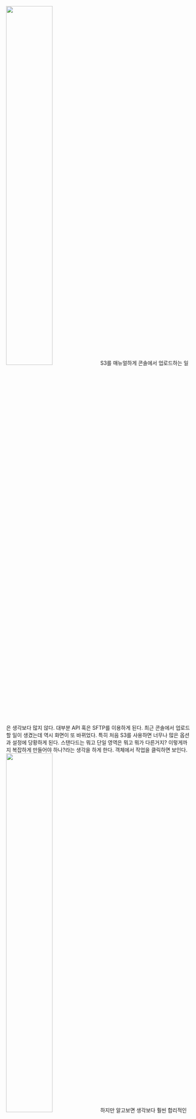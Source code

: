<img src="https://user-images.githubusercontent.com/33191974/155841469-47ea0f4f-9dc2-4618-b3e0-aec933be4e8f.png" width="50%" height="50%"/>  
S3를 매뉴얼하게 콘솔에서 업로드하는 일은 생각보다 많지 않다. 대부분 API 혹은   
SFTP를 이용하게 된다. 최근 콘솔에서 업로드할 일이 생겼는데 역시 화면이 또  
바뀌었다. 특히 처음 S3를 사용하면 너무나 많은 옵션과 설정에 당황하게 된다.  
스탠다드는 뭐고 단일 영역은 뭐고 뭐가 다른거지? 이렇게까지 복잡하게 만들어야   
하나?라는 생각을 하게 한다.  
객체에서 작업을 클릭하면 보인다.  
<img src="https://user-images.githubusercontent.com/33191974/155841625-cad90d7c-fcfb-44cc-896a-bb3437c25b9c.png " width="50%" height="50%"/>     
하지만 알고보면 생각보다 훨씬 합리적인 요금제이다. 사용자가 정말 쓴만큼만 과금할 수   
있도록 하는 요금제이다. S3는 크게 3가지 요금제와 Glacier로 나뉠 수 있다.  
이제 하나하나 알아보자.   

> 비용에 대한 부분은 설정 환경에 따라 아래 명시된 금액과 큰 차이를 보일 수 있다.   
> 아래의 표기되는 금액들은 아주 일반적인 상황에서 단순 비교를 하였을 때를 기준으로  
> 한다.   

# S3 스탠다드
처음할 때 모르겠다면 S3 스탠다드로 하는게 좋다. 가장 일반적인 요금제이다.   
가장 큰 특징은 비싼 스토리지 요금과 저렴한 트래픽 요금이다.  
<img src="https://user-images.githubusercontent.com/33191974/155841757-95d7bd2d-61a2-450b-a75b-88df086e83c3.png" width="50%" height="50%"/>      
서울리전 기준으로 첫 50테라까지 0.25USD이다.  
<img src="https://user-images.githubusercontent.com/33191974/155841783-194b926d-9e90-4c61-a3c6-dd9f7c1d9c4f.png" width="50%" height="50%"/>   
트래픽 요금은 반환데이터 기가당 0.0008$ 스캔데이터 기가당 0.00225$이다.   
S3만 보아서 와 닿지 않으니 다른 요금제와 함께 비교해보자.  

# S3 스탠다드 IA(Infrequent Access(드문 액세스))    
사용도가 다소 낮은 경우의 요금제이다. 신문기사를 예로 들자면 오늘기사는 트래픽이  
많겠지만 1달 2달이 지나면 트래픽이 많이 줄어들 것이다. 그렇다고 계속 하향추세로  
간다고 단정짓기도 애매한 것이 나중에 다시금 기사가 이슈화되어 또 다시 많은  
트래픽이 몰릴 수 있어 언제든 많은 트래픽이 올 것을 준비하고 있어야 한다.   
이럴 때 Inrequent Access를 사용하기 적합하다.   
  
일반적으로 30일이상 액세스가 잘 이루어지지 않았다면 IA 요금제로 전환하며   
요금제의 경우  
<img src="https://user-images.githubusercontent.com/33191974/155842006-42be31ea-17b5-4c8f-b44e-136b1bb3ce94.png" width="50%" height="50%"/>  
S3보다는 저렴한 보관요금 하지만 트래픽 요금은 더 비싸다.   

# S3 단일영역 IA(One Zone-Infrequent Access)  
이름부터 뭔가 어려울 것같다는 느낌이 난다. 하지만 생각보다는 싱거운 놈이다.   
우리가 파일들을 저장할 때 일반적으로 백업을 한다. 혹시 모를 상황에 대비해서이다.   
S3를 사용하면 사용자가 몰라도 자동적으로 3곳 이상의 물리적 가용영역에 백업이 된다.   
1곳에서 지진해일 혹은 정전등 문제가 발생해도 내 데이터는 문제가 없다.   
   
하지만 이렇게 굳이 백업까지해야하는 데이터가 있다. 예를 들면 매일 발생하는   
사용자별 분석로그나 트래픽 로그등이 있다. 상당히 많이 발생하여 비용적 부담은   
큰데 당장 몇몇 부분이 없어지더라도 서비스 전체에는 큰 영향을 주지 않는   
로그데이터들이 적합하다.  
<img src="https://user-images.githubusercontent.com/33191974/155842185-34dd5926-534b-4313-b5f6-925b020929c7.png" width="50%" height="50%"/>    
단일영역IA는 스탠다드 IA와 트래픽 요금은 같지만 저장요금은 더 저렴하다.   
하지만 역시 문제는 가용영역에 문제가 생길 경우 데이터를 날려먹을 수 있으며 아래와  
같이 친절하게 홈페이지에서도 다시 한 번 강조해준다.   
  
> **S3 One Zone-IA는 단일 AWS 가용 영역에 데이터를 저장하기 때문에 이 스토리지  
> 클래스에 저장된 데이터는 가용성 영역이 파괴되는 경우 손실된다.**  

# Glacier 글래시어  
Glacier는 S3와 S3 IA보다도 더 저렴한 스토리지 요금을 갖지만 S3보다 훨씬 비싼   
트래픽 요금을 갖는다. 게시판에서 1년 이전의 첨부파일등을 저장하기 적합하다.   
기억하기로 S3와 Glacier의 출시 이후 S3 IA, S3 OZIA가 추가되었던 걸로 기억한다.  
<img src="https://user-images.githubusercontent.com/33191974/155842325-478c1d3f-130e-4056-86dd-f4475d7825aa.png" width="50%" height="50%"/>  
단순비교시 저장요금이 스탠다드 대비 5분에 1로 떨어지는 걸 볼 수 있다.   
<img src="https://user-images.githubusercontent.com/33191974/155842354-1b9a7de9-ecd2-4791-9a60-e3a96220170b.png" width="50%" height="50%"/>  
하지만 트래픽 요금은 역시 5배이상 증가하게 된다.  

# 마치며
개인적으로 S3 서비스중 가장 마음에 들지 않는 서비스 중 하나이다. 역시 이유는  
비용문제이다. 모바일 서비스를 할 땐 큰 문제가 없지만 웹 서비스를 할 땐 문제가   
많다. 아무리 이미지를 최적화 하여도 국내의 다른 이미지 호스팅 서비스를 사용하는   
것에 비해 비용이 10배 20배씩 나와 손떨리는 청구서를 받곤 했다.    
그래도 물론 Google Cloud Storage보단 월등히 싸다).  
  
기존의 S3가 Cloud Front라는 CDN 서비스와 함께 넓은 지역 혹은 다국가 서비스등  
큰 스케일을 하기에 아주 훌륭한 플랫폼이라고 생각한다. 미국만 하여도 동서부간  
물리적 거리가 상당하다. 때문에 동부에서 업로드된 이미지가 서부에서도 딜레이없이  
호스팅되고 또한 북미/유럽 간 파일의 전송과 업로드가 마치 하나의 지역처럼 큰  
레이턴시없이 업로드되고 다운로드될 수 있도록 지원한다. 이 과정에서도 높은 가용성을   
자랑하고 대륙별로 뻗어 있는 CDN 센터를 통해 출시가 되었을 때 전세계를 대상으로한   
빠른 배포가 가능하다.   
  
이런 기능들을 생각하면 분명 비싼 서비스라고 하기보다 오히려 저렴한 서비스이다.   
문제는 서비스가 주로 국내중심으로 되어있고 트래픽이 많이 발생하며 이런 큰    
스케일의 기능등을 사용하지 않는다면 다소 요금이 비싸게 다가올 수 있다. 필자또한  
기존의 국내 이미지 호스팅을 사용하다 S3를 옮기고 비용이 10배에서 15배정도 더   
발생하여 인보이스를 볼 때마다 놀래 다시 국내 이미지 호스팅을 이용했던 적이 있다.   
  
이렇듯 모든 걸 다 한 곳에서 하기보다 크로스 클라우드 혹은 여러가지 비용을 최적화  
할 수 있는 방법을 고려하며 선택하는 것이 가장 합리적인 것 같다.     



  









































